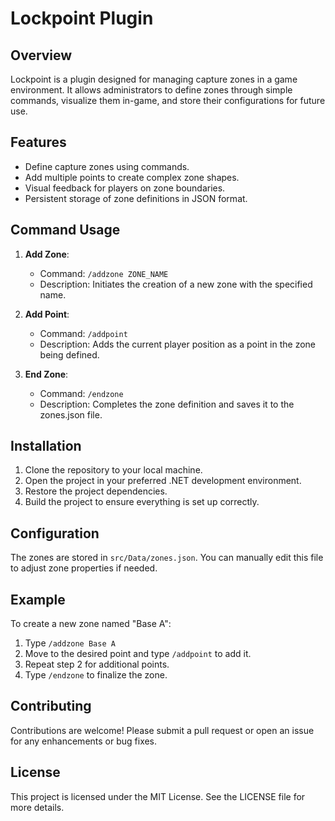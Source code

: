 # Lockpoint Plugin

## Overview

Lockpoint is a plugin designed for managing capture zones in a game environment. It allows administrators to define zones through simple commands, visualize them in-game, and store their configurations for future use.

## Features

- Define capture zones using commands.
- Add multiple points to create complex zone shapes.
- Visual feedback for players on zone boundaries.
- Persistent storage of zone definitions in JSON format.

## Command Usage

1. **Add Zone**:

   - Command: `/addzone ZONE_NAME`
   - Description: Initiates the creation of a new zone with the specified name.

2. **Add Point**:

   - Command: `/addpoint`
   - Description: Adds the current player position as a point in the zone being defined.

3. **End Zone**:
   - Command: `/endzone`
   - Description: Completes the zone definition and saves it to the zones.json file.

## Installation

1. Clone the repository to your local machine.
2. Open the project in your preferred .NET development environment.
3. Restore the project dependencies.
4. Build the project to ensure everything is set up correctly.

## Configuration

The zones are stored in `src/Data/zones.json`. You can manually edit this file to adjust zone properties if needed.

## Example

To create a new zone named "Base A":

1. Type `/addzone Base A`
2. Move to the desired point and type `/addpoint` to add it.
3. Repeat step 2 for additional points.
4. Type `/endzone` to finalize the zone.

## Contributing

Contributions are welcome! Please submit a pull request or open an issue for any enhancements or bug fixes.

## License

This project is licensed under the MIT License. See the LICENSE file for more details.
